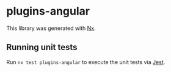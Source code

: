 # plugins-angular

This library was generated with [Nx](https://nx.dev).

## Running unit tests

Run `nx test plugins-angular` to execute the unit tests via [Jest](https://jestjs.io).
